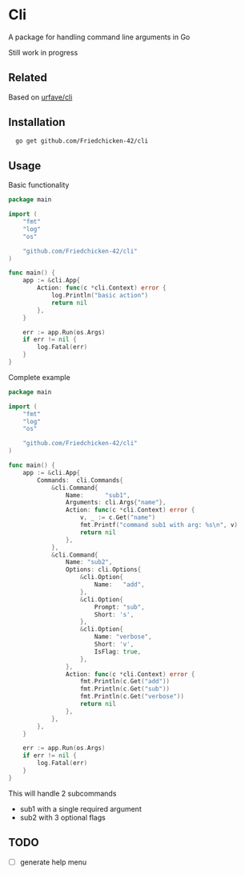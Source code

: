 
# Cli

A package for handling command line arguments in Go

Still work in progress

## Related

Based on [urfave/cli](https://github.com/urfave/cli)

## Installation

```bash
  go get github.com/Friedchicken-42/cli
```
    
## Usage
Basic functionality
```Go
package main

import (
    "fmt"
    "log"
    "os"

    "github.com/Friedchicken-42/cli"
)

func main() {
    app := &cli.App{
        Action: func(c *cli.Context) error {
            log.Println("basic action")
            return nil
        },
    }

    err := app.Run(os.Args)
    if err != nil {
        log.Fatal(err)
    }
}
```

Complete example
```Go
package main

import (
    "fmt"
    "log"
    "os"

    "github.com/Friedchicken-42/cli"
)

func main() {
    app := &cli.App{
    	Commands:  cli.Commands{
            &cli.Command{
            	Name:      "sub1",
            	Arguments: cli.Args{"name"},
            	Action: func(c *cli.Context) error {
                    v, _ := c.Get("name")
                    fmt.Printf("command sub1 with arg: %s\n", v)
                    return nil
            	},
            },
            &cli.Command{
                Name: "sub2",
                Options: cli.Options{
                    &cli.Option{
                    	Name:   "add",
                    },
                    &cli.Option{
                        Prompt: "sub",
                        Short: 's',
                    },
                    &cli.Option{
                        Name: "verbose",
                        Short: 'v',
                        IsFlag: true,
                    },
                },
                Action: func(c *cli.Context) error {
                    fmt.Println(c.Get("add"))
                    fmt.Println(c.Get("sub"))
                    fmt.Println(c.Get("verbose"))
                    return nil
                },
            },
        },
    }

    err := app.Run(os.Args)
    if err != nil {
        log.Fatal(err)
    }
}

```
This will handle 2 subcommands
 - sub1 with a single required argument
 - sub2 with 3 optional flags
## TODO
- [ ]  generate help menu
